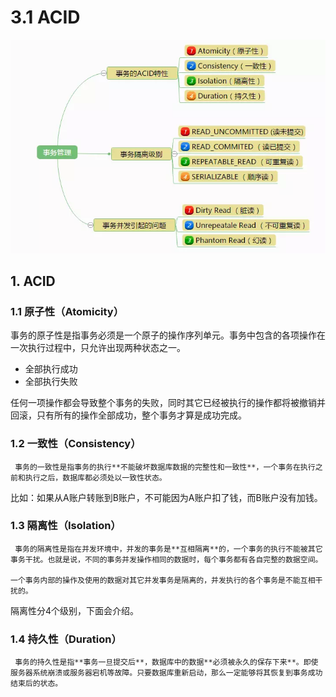 # 3.1 ACID

![&#x6982;&#x89C8;](../../.gitbook/assets/image%20%28155%29.png)

## 1.  ACID

### **1.1 原子性（Atomicity）**

事务的原子性是指事务必须是一个原子的操作序列单元。事务中包含的各项操作在一次执行过程中，只允许出现两种状态之一。

* 全部执行成功
* 全部执行失败

任何一项操作都会导致整个事务的失败，同时其它已经被执行的操作都将被撤销并回滚，只有所有的操作全部成功，整个事务才算是成功完成。

### **1.2 一致性（Consistency）**

     事务的一致性是指事务的执行**不能破坏数据库数据的完整性和一致性**，一个事务在执行之前和执行之后，数据库都必须处以一致性状态。

比如：如果从A账户转账到B账户，不可能因为A账户扣了钱，而B账户没有加钱。

### **1.3 隔离性（Isolation）**

     事务的隔离性是指在并发环境中，并发的事务是**互相隔离**的，一个事务的执行不能被其它事务干扰。也就是说，不同的事务并发操作相同的数据时，每个事务都有各自完整的数据空间。

    一个事务内部的操作及使用的数据对其它并发事务是隔离的，并发执行的各个事务是不能互相干扰的。

隔离性分4个级别，下面会介绍。

### **1.4 持久性（Duration）**

     事务的持久性是指**事务一旦提交后**，数据库中的数据**必须被永久的保存下来**。即使服务器系统崩溃或服务器宕机等故障。只要数据库重新启动，那么一定能够将其恢复到事务成功结束后的状态。

## 

